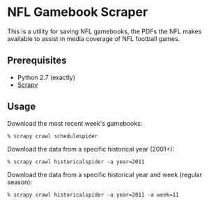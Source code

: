NFL Gamebook Scraper
====================

This is a utility for saving NFL gamebooks, the PDFs the NFL makes available
to assist in media coverage of NFL football games.


Prerequisites
-------------

* Python 2.7 (exactly)
* [Scrapy][scrapy-link]


Usage
-----

Download the most recent week's gamebooks:

    % scrapy crawl schedulespider

Download the data from a specific historical year (2001+):

    % scrapy crawl historicalspider -a year=2011

Download the data from a specific historical year and week (regular season):

    % scrapy crawl historicalspider -a year=2011 -a week=11


[scrapy-link]: http://scrapy.org/
